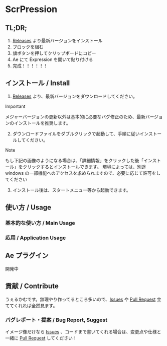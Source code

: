 # ScrPression

## TL;DR;

1. [Releases](https://github.com/shiki-01/ScrPression/releases) より最新バージョンをインストール
2. ブロックを組む
3. 旗ボタンを押してクリップボードにコピー
4. Ae にて Expression を開いて貼り付ける
5. 完成！！！！！！

## インストール / Install

1. [Releases](https://github.com/shiki-01/ScrPression/releases) より、最新バージョンをダウンロードしてください。

> [!IMPORTANT]
> メジャーバージョンの更新以外は基本的に必要なバグ修正のため、最新バージョンのインストールを推奨します。

2. ダウンロードファイルをダブルクリックで起動して、手順に従いインストールしてください。

> [!NOTE]
> もし下記の画像のようになる場合は、「詳細情報」をクリックした後「インストール」をクリックするとインストールできます。
> 環境によっては、別途 windows の一部機能へのアクセスを求められますので、必要に応じて許可をしてください


3. インストール後は、スタートメニュー等から起動できます。

## 使い方 / Usage

### 基本的な使い方 / Main Usage

### 応用 / Application Usage

## Ae プラグイン

開発中

## 貢献 / Contribute

うぇるかむです。無理やり作ってるところ多いので、[Issues](https://github.com/shiki-01/ScrPression/issues) や [Pull Request](https://github.com/shiki-01/ScrPression/pulls) 立ててくれれば全然見ます。

### バグレポート・提案 / Bug Report, Suggest

イメージ像だけなら [Issues](https://github.com/shiki-01/ScrPression/issues) 、コードまで書いてくれる場合は、変更点や仕様と一緒に [Pull Request](https://github.com/shiki-01/ScrPression/pulls) してください！